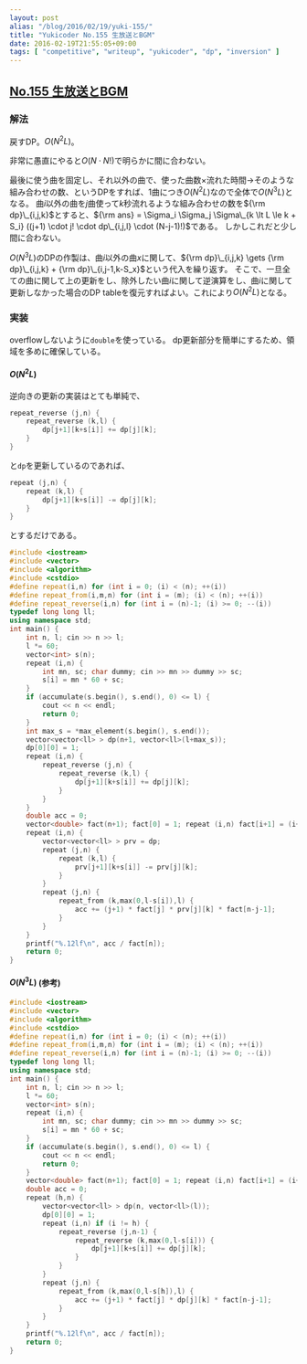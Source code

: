 ```yaml
---
layout: post
alias: "/blog/2016/02/19/yuki-155/"
title: "Yukicoder No.155 生放送とBGM"
date: 2016-02-19T21:55:05+09:00
tags: [ "competitive", "writeup", "yukicoder", "dp", "inversion" ]
---
```


## [No.155 生放送とBGM](http://yukicoder.me/problems/183)

### 解法

戻すDP。$O(N^2L)$。

非常に愚直にやると$O(N \cdot N!)$で明らかに間に合わない。

最後に使う曲を固定し、それ以外の曲で、使った曲数$\times$流れた時間$\to$そのような組み合わせの数、というDPをすれば、1曲につき$O(N^2L)$なので全体で$O(N^3L)$となる。
曲$i$以外の曲を$j$曲使って$k$秒流れるような組み合わせの数を${\rm dp}\_{i,j,k}$とすると、${\rm ans} = \Sigma_i \Sigma_j \Sigma\_{k \lt L \le k + S_i} ((j+1) \cdot j! \cdot dp\_{i,j,l} \cdot (N-j-1)!)$である。
しかしこれだと少し間に合わない。

$O(N^3L)$のDPの作製は、曲$i$以外の曲$x$に関して、${\rm dp}\_{i,j,k} \gets {\rm dp}\_{i,j,k} + {\rm dp}\_{i,j-1,k-S_x}$という代入を繰り返す。
そこで、一旦全ての曲に関して上の更新をし、除外したい曲$i$に関して逆演算をし、曲$i$に関して更新しなかった場合のDP tableを復元すればよい。これにより$O(N^2L)$となる。


### 実装

overflowしないように`double`を使っている。
dp更新部分を簡単にするため、領域を多めに確保している。

#### $O(N^2L)$

逆向きの更新の実装はとても単純で、

``` c++
repeat_reverse (j,n) {
    repeat_reverse (k,l) {
        dp[j+1][k+s[i]] += dp[j][k];
    }
}
```

と`dp`を更新しているのであれば、

``` c++
repeat (j,n) {
    repeat (k,l) {
        dp[j+1][k+s[i]] -= dp[j][k];
    }
}
```

とするだけである。

``` c++
#include <iostream>
#include <vector>
#include <algorithm>
#include <cstdio>
#define repeat(i,n) for (int i = 0; (i) < (n); ++(i))
#define repeat_from(i,m,n) for (int i = (m); (i) < (n); ++(i))
#define repeat_reverse(i,n) for (int i = (n)-1; (i) >= 0; --(i))
typedef long long ll;
using namespace std;
int main() {
    int n, l; cin >> n >> l;
    l *= 60;
    vector<int> s(n);
    repeat (i,n) {
        int mn, sc; char dummy; cin >> mn >> dummy >> sc;
        s[i] = mn * 60 + sc;
    }
    if (accumulate(s.begin(), s.end(), 0) <= l) {
        cout << n << endl;
        return 0;
    }
    int max_s = *max_element(s.begin(), s.end());
    vector<vector<ll> > dp(n+1, vector<ll>(l+max_s));
    dp[0][0] = 1;
    repeat (i,n) {
        repeat_reverse (j,n) {
            repeat_reverse (k,l) {
                dp[j+1][k+s[i]] += dp[j][k];
            }
        }
    }
    double acc = 0;
    vector<double> fact(n+1); fact[0] = 1; repeat (i,n) fact[i+1] = (i+1) * fact[i];
    repeat (i,n) {
        vector<vector<ll> > prv = dp;
        repeat (j,n) {
            repeat (k,l) {
                prv[j+1][k+s[i]] -= prv[j][k];
            }
        }
        repeat (j,n) {
            repeat_from (k,max(0,l-s[i]),l) {
                acc += (j+1) * fact[j] * prv[j][k] * fact[n-j-1];
            }
        }
    }
    printf("%.12lf\n", acc / fact[n]);
    return 0;
}
```

#### $O(N^3L)$ (参考)

``` c++
#include <iostream>
#include <vector>
#include <algorithm>
#include <cstdio>
#define repeat(i,n) for (int i = 0; (i) < (n); ++(i))
#define repeat_from(i,m,n) for (int i = (m); (i) < (n); ++(i))
#define repeat_reverse(i,n) for (int i = (n)-1; (i) >= 0; --(i))
typedef long long ll;
using namespace std;
int main() {
    int n, l; cin >> n >> l;
    l *= 60;
    vector<int> s(n);
    repeat (i,n) {
        int mn, sc; char dummy; cin >> mn >> dummy >> sc;
        s[i] = mn * 60 + sc;
    }
    if (accumulate(s.begin(), s.end(), 0) <= l) {
        cout << n << endl;
        return 0;
    }
    vector<double> fact(n+1); fact[0] = 1; repeat (i,n) fact[i+1] = (i+1) * fact[i];
    double acc = 0;
    repeat (h,n) {
        vector<vector<ll> > dp(n, vector<ll>(l));
        dp[0][0] = 1;
        repeat (i,n) if (i != h) {
            repeat_reverse (j,n-1) {
                repeat_reverse (k,max(0,l-s[i])) {
                    dp[j+1][k+s[i]] += dp[j][k];
                }
            }
        }
        repeat (j,n) {
            repeat_from (k,max(0,l-s[h]),l) {
                acc += (j+1) * fact[j] * dp[j][k] * fact[n-j-1];
            }
        }
    }
    printf("%.12lf\n", acc / fact[n]);
    return 0;
}
```
